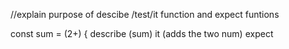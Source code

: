 //explain purpose of descibe /test/it function and expect funtions

const sum = (2+) {
describe (sum)
it (adds the two num)
expect